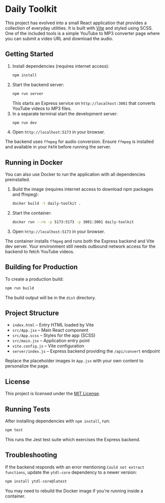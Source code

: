 # Daily Toolkit

This project has evolved into a small React application that provides a collection
of everyday utilities. It is built with [Vite](https://vitejs.dev/) and styled
using SCSS. One of the included tools is a simple YouTube to MP3 converter page
where you can submit a video URL and download the audio.

## Getting Started

1. Install dependencies (requires internet access):
   ```bash
   npm install
   ```
2. Start the backend server:
   ```bash
   npm run server
   ```
   This starts an Express service on `http://localhost:3001` that converts
   YouTube videos to MP3 files.
3. In a separate terminal start the development server:
   ```bash
   npm run dev
   ```
4. Open `http://localhost:5173` in your browser.

The backend uses `ffmpeg` for audio conversion. Ensure `ffmpeg` is installed
and available in your `PATH` before running the server.

## Running in Docker

You can also use Docker to run the application with all dependencies preinstalled.

1. Build the image (requires internet access to download npm packages and ffmpeg):
   ```bash
   docker build -t daily-toolkit .
   ```
2. Start the container:
   ```bash
   docker run --rm -p 5173:5173 -p 3001:3001 daily-toolkit
   ```
3. Open `http://localhost:5173` in your browser.

The container installs `ffmpeg` and runs both the Express backend and Vite dev
server. Your environment still needs outbound network access for the backend to
fetch YouTube videos.

## Building for Production

To create a production build:
```bash
npm run build
```
The build output will be in the `dist` directory.

## Project Structure

- `index.html` – Entry HTML loaded by Vite
- `src/App.jsx` – Main React component
- `src/App.scss` – Styles for the app (SCSS)
- `src/main.jsx` – Application entry point
- `vite.config.js` – Vite configuration
- `server/index.js` – Express backend providing the `/api/convert` endpoint

Replace the placeholder images in `App.jsx` with your own content to personalize the page.

## License

This project is licensed under the [MIT License](LICENSE).

## Running Tests

After installing dependencies with `npm install`, run:

```bash
npm test
```

This runs the Jest test suite which exercises the Express backend.

## Troubleshooting

If the backend responds with an error mentioning `Could not extract functions`,
update the `ytdl-core` dependency to a newer version:

```bash
npm install ytdl-core@latest
```

You may need to rebuild the Docker image if you're running inside a container.

